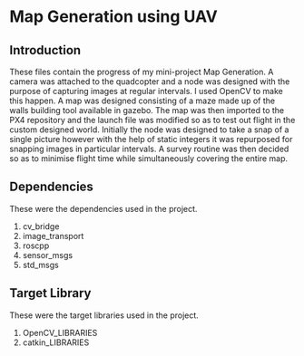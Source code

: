 # Map Generation using UAV
 
## Introduction
 These files contain the progress of my mini-project Map Generation. 
 A camera was attached to the quadcopter and a node was designed with the purpose of capturing images at regular intervals. 
 I used OpenCV to make this happen. A map was designed consisting of a maze made up of the walls building tool available in gazebo. The map was then imported to the PX4 repository and the launch file was modified so as to test out flight in the custom designed world. Initially the node was designed to take a snap of a single picture however with the help of static integers it was repurposed for snapping images in particular intervals. A survey routine was then decided so as to minimise flight time while simultaneously covering the entire map. 
 
## Dependencies
These were the dependencies used in the project.
1. cv_bridge
2. image_transport
3. roscpp
4. sensor_msgs
5. std_msgs

## Target Library
These were the target libraries used in the project.
1. OpenCV_LIBRARIES
2. catkin_LIBRARIES
